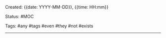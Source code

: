 Created: {{date: YYYY-MM-DD}}, {{time: HH:mm}}

Status: #MOC

Tags:  #any #tags #even #they #not #exists

---
